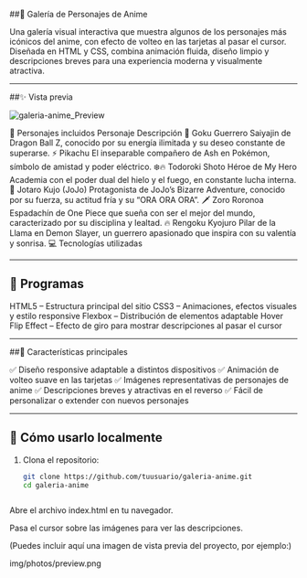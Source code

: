 ##🌟 Galería de Personajes de Anime

Una galería visual interactiva que muestra algunos de los personajes más icónicos del anime, con efecto de volteo en las tarjetas al pasar el cursor.
Diseñada en HTML y CSS, combina animación fluida, diseño limpio y descripciones breves para una experiencia moderna y visualmente atractiva.

---

##✨ Vista previa

![galeria-anime_Preview](preview.gif)

🧩 Personajes incluidos
Personaje	Descripción
🥋 Goku	Guerrero Saiyajin de Dragon Ball Z, conocido por su energía ilimitada y su deseo constante de superarse.
⚡ Pikachu	El inseparable compañero de Ash en Pokémon, símbolo de amistad y poder eléctrico.
❄️🔥 Todoroki Shoto	Héroe de My Hero Academia con el poder dual del hielo y el fuego, en constante lucha interna.
💎 Jotaro Kujo (JoJo)	Protagonista de JoJo’s Bizarre Adventure, conocido por su fuerza, su actitud fría y su “ORA ORA ORA”.
🗡️ Zoro Roronoa	Espadachín de One Piece que sueña con ser el mejor del mundo, caracterizado por su disciplina y lealtad.
🔥 Rengoku Kyojuro	Pilar de la Llama en Demon Slayer, un guerrero apasionado que inspira con su valentía y sonrisa.
💻 Tecnologías utilizadas

---

## 🌟 Programas

HTML5 – Estructura principal del sitio
CSS3 – Animaciones, efectos visuales y estilo responsive
Flexbox – Distribución de elementos adaptable
Hover Flip Effect – Efecto de giro para mostrar descripciones al pasar el cursor

---

##🚀 Características principales

✅ Diseño responsive adaptable a distintos dispositivos
✅ Animación de volteo suave en las tarjetas
✅ Imágenes representativas de personajes de anime
✅ Descripciones breves y atractivas en el reverso
✅ Fácil de personalizar o extender con nuevos personajes

---

## 🚀 Cómo usarlo localmente

1. Clona el repositorio:
   ```bash
   git clone https://github.com/tuusuario/galeria-anime.git
   cd galeria-anime



Abre el archivo index.html en tu navegador.

Pasa el cursor sobre las imágenes para ver las descripciones.



(Puedes incluir aquí una imagen de vista previa del proyecto, por ejemplo:)

img/photos/preview.png
